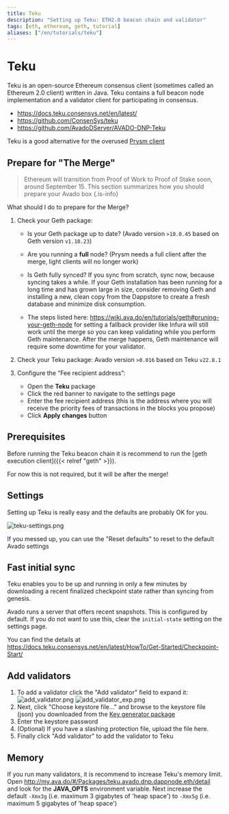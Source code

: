 ```yaml
---
title: Teku
description: "Setting up Teku: ETH2.0 beacon chain and validator"
tags: [eth, ethereum, geth, tutorial]
aliases: ["/en/tutorials/teku"]
---
```


# Teku

Teku is an open-source Ethereum consensus client (sometimes called an Ethereum 2.0 client) written in Java. Teku contains a full beacon node implementation and a validator client for participating in consensus.

* https://docs.teku.consensys.net/en/latest/
* https://github.com/ConsenSys/teku
* https://github.com/AvadoDServer/AVADO-DNP-Teku

Teku is a good alternative for the overused [Prysm client](/en/tutorials/prysmvalidator)

## Prepare for "The Merge"

> Ethereum will transition from Proof of Work to Proof of Stake soon, around September 15. This section summarizes how you should prepare your Avado box
{.is-info}

What should I do to prepare for the Merge?
1. Check your Geth package:
    * Is your Geth package up to date? (Avado version `>10.0.45` based on Geth version `v1.10.23`)
    * Are you running a **full** node? (Prysm needs a full client after the merge, light clients will no longer work)
    * Is Geth fully synced? If you sync from scratch, sync now, because syncing takes a while. If your Geth installation has been running for a long time and has grown large in size, consider removing Geth and installing a new, clean copy from the Dappstore to create a fresh database and minimize disk consumption. 
    
	* The steps listed here:
    https://wiki.ava.do/en/tutorials/geth#pruning-your-geth-node
for setting a fallback provider like Infura will still work until the merge so you can keep validating while you perform Geth maintenance. After the merge happens, Geth maintenance will require some downtime for your validator. 

2. Check your Teku package: Avado version `>0.016` based on Teku `v22.8.1`
3. Configure the “Fee recipient address”:
   * Open the **Teku** package
   * Click the red banner to navigate to the settings page
   * Enter the fee recipient address (this is the address where you will receive the priority fees of transactions in the blocks you propose)
   * Click **Apply changes** button

## Prerequisites

Before running the Teku beacon chain it is recommend to run the [geth execution client]({{< relref "geth" >}}).

For now this is not required, but it will be after the merge!


## Settings

Setting up Teku is really easy and the defaults are probably OK for you.

![teku-settings.png](teku-settings.png)

If you messed up, you can use the "Reset defaults" to reset to the default Avado settings

## Fast initial sync

Teku enables you to be up and running in only a few minutes by downloading a recent finalized checkpoint state rather than syncing from genesis.

Avado runs a server that offers recent snapshots. This is configured by default.
If you do not want to use this, clear the `initial-state` setting on the settings page.

You can find the details at https://docs.teku.consensys.net/en/latest/HowTo/Get-Started/Checkpoint-Start/

## Add validators

1. To add a validator click the "Add validator" field to expand it:
  ![add_validator.png](add_validator.png)
  ![add_validator_exp.png](add_validator_exp.png)
1. Next, click "Choose keystore file..." and browse to the keystore file (json) you downloaded from the [Key generator package](/en/tutorials/prysmvalidator#step-3-download-zip-file-with-your-generated-keys)
1. Enter the keystore password
1. (Optional) If you have a slashing protection file, upload the file here.
1. Finally click "Add validator" to add the validator to Teku

## Memory

If you run many validators, it is recommend to increase Teku's memory limit. Open <http://my.ava.do/#/Packages/teku.avado.dnp.dappnode.eth/detail> and look for the **JAVA_OPTS** environment variable. Next  increase the default `-Xmx3g` (i.e. maximum 3 gigabytes of 'heap space') to `-Xmx5g` (i.e. maximum 5 gigabytes of 'heap space')